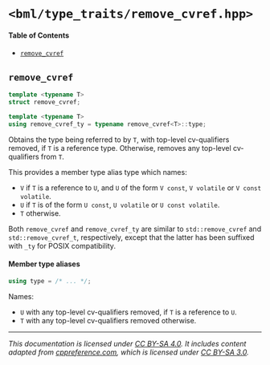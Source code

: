 # `<bml/type_traits/remove_cvref.hpp>`
#### Table of Contents
- [`remove_cvref`](#remove_cvref)

## `remove_cvref`
```c++
template <typename T>
struct remove_cvref;

template <typename T>
using remove_cvref_ty = typename remove_cvref<T>::type;
```
Obtains the type being referred to by `T`, with top-level cv-qualifiers removed, if `T` is a
reference type. Otherwise, removes any top-level cv-qualifiers from `T`.

This provides a member type alias type which names:

- `V` if `T` is a reference to `U`, and `U` of the form `V const`, `V volatile` or
  `V const volatile`.
- `U` if `T` is of the form `U const`, `U volatile` or `U const volatile`.
- `T` otherwise.

Both `remove_cvref` and `remove_cvref_ty` are similar to `std::remove_cvref` and
`std::remove_cvref_t`, respectively, except that the latter has been suffixed with `_ty` for POSIX
compatibility.

#### Member type aliases
```c++
using type = /* ... */;
```
Names:

- `U` with any top-level cv-qualifiers removed, if `T` is a reference to `U`.
- `T` with any top-level cv-qualifiers removed otherwise.

---
*This documentation is licensed under [CC BY-SA 4.0][1]. It includes content adapted from
[cppreference.com][2], which is licensed under [CC BY-SA 3.0][3].*

[1]: https://creativecommons.org/licenses/by-sa/4.0
[2]: https://en.cppreference.com
[3]: https://creativecommons.org/licenses/by-sa/3.0
